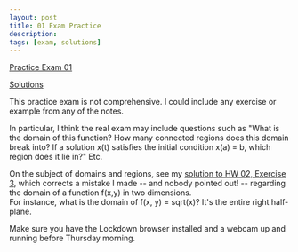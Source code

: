 ```yaml
---
layout: post
title: 01 Exam Practice
description:
tags: [exam, solutions]
---
```


[Practice Exam 01](https://buffalo.box.com/s/j9r36d19jpf5vzg60dvr62t0zp9fo0ui)

[Solutions](https://buffalo.box.com/s/xpkdu5dybao44l2dt261czbwfniq92o0)

This practice exam is not comprehensive.
I could include any exercise or example from any of the notes.

In particular, I think the real exam may include questions such as "What is the domain of this function?
How many connected regions does this domain break into?
If a solution x(t) satisfies the initial condition x(a) = b, which region does it lie in?"
Etc.  

On the subject of domains and regions, see my [solution to HW 02, Exercise 3](https://hopmath.github.io/2020/06/02/02-solutions), which corrects a mistake I made -- and nobody pointed out! -- regarding the domain of a function f(x,y) in two dimensions.  
For instance, what is the domain of f(x, y) = sqrt(x)? It's the entire right half-plane.

Make sure you have the Lockdown browser installed and a webcam up and running before Thursday morning.